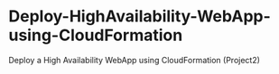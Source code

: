 # Deploy-HighAvailability-WebApp-using-CloudFormation
Deploy a High Availability WebApp using CloudFormation (Project2)
